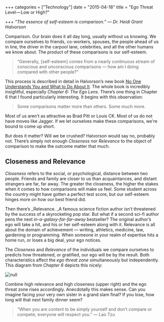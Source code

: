 +++
categories = ["Technology"]
date = "2015-04-18"
title = "Ego Threat Level — Low or High?"

+++
_“The essence of self-esteem is comparison.” — Dr. Heidi Grant Halvorson_

Comparison. Our brain does it all day long, usually without us knowing. We compare ourselves to friends, co-workers, spouses, the people ahead of us in line, the driver in the carpool lane, celebrities, and all the other humans we know about. The product of these comparisons is our self-esteem.

> “Generally, \[self-esteem] comes from a nearly continuous stream of conscious and unconscious comparisons — how am I doing compared with other people?”

This process is described in detail in Halvorson’s new book [No One Understands You and What to Do About It](http://www.amazon.com/One-Understands-You-What-About/dp/1625274122). The whole book is incredibly insightful, especially _Chapter 6: The Ego Lens_. There’s one thing in Chapter 6 that I found particularly interesting. It begins with this observation:

> Some comparisons matter more than others. Some much more.

Most of us aren't as attractive as Brad Pitt or Louis CK. Most of us do not have moves like Jagger. If we let ourselves make these comparisons, we're bound to come up short.

But does it matter? Will we be crushed? Halvorson would say no, probably not. There’s simply not enough _Closeness_ nor _Relevance_ to the object of comparison to make the outcome matter that much.

## Closeness and Relevance

_Closeness_ refers to the social, or psychological, distance between two people. Friends and family are closer to us than acquaintances, and distant strangers are far, far away. The greater the closeness, the higher the stakes when it comes to how comparisons will make us feel. Some student across the country might have gotten a perfect test score, but our self-esteem hinges more on how our best friend did.

Then there’s _Relevance. _A famous science fiction author isn’t threatened by the success of a skyrocketing pop star. But what if a second sci-fi author pens the next _in-a-galaxy-far-far-away_ bestseller? The original author’s ego will take a hit, and his or her self-esteem along with it. Relevance is all about the domain of achievement — writing, athletics, medicine, law, gardening or programming. When someone in your realm of expertise hits a home run, or loses a big deal, your ego notices.

The _Closeness_ and _Relevance_ of the individuals we compare ourselves to predicts how threatened, or gratified, our ego will be by the result. Both characteristics affect the _ego threat zone_ simultaneously but independently. This diagram from _Chapter 6_ depicts this nicely:

![null](/images/halverson-closeness-relevance.png)

Combine high relevance and high closeness (upper right) and the ego threat zone rises accordingly. Anecdotally this makes sense. Can you imagine facing your very own sister in a grand slam final? If you lose, how long will that next family dinner seem?

> “When you are content to be simply yourself and don’t compare or compete, everyone will respect you.” — Lao Tzu
